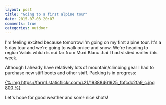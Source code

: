 ```yaml
---
layout: post
title: "Going to a first alpine tour"
date: 2015-07-03 20:07
comments: true
categories: outdoor
---
```


I'm feeling excited because tomorrow I'm going on my first alpine tour. It's a 5 day tour and we're going to walk on ice and snow. We're heading to region Valais which is not far from Mont Blanc that I had visited earlier this week.

Although I already have relatively lots of mountain/climbing gear I had to purchase new stiff boots and other stuff. Packing is in progress:

[{% img https://farm1.staticflickr.com/421/19388461925_fbfcdc2fa9_c.jpg 800 %}](https://www.flickr.com/photos/tentaclephotos/19388461925)

Let's hope for good weather and some nice shots!
